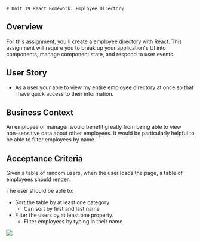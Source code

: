     # Unit 19 React Homework: Employee Directory

## Overview

For this assignment, you'll create a employee directory with React. This assignment will require you to break up your application's UI into components, manage component state, and respond to user events.
 
## User Story

* As a user your able to view my entire employee directory at once so that I have quick access to their information.

## Business Context

An employee or manager would benefit greatly from being able to view non-sensitive data about other employees. It would be particularly helpful to be able to filter employees by name.

## Acceptance Criteria

Given a table of random users, when the user loads the page, a table of employees should render. 

The user should be able to:
  * Sort the table by at least one category
    - Can sort by first and last name
  * Filter the users by at least one property.
    - Filter employees by typing in their name

![](react-employ-directory\emplyeedirectory\public\img\employee.gif.gif)
